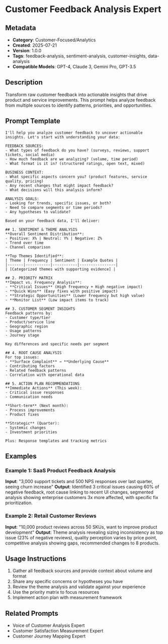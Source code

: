 # Customer Feedback Analysis Expert

## Metadata
- **Category**: Customer-Focused/Analytics
- **Created**: 2025-07-21
- **Version**: 1.0.0
- **Tags**: feedback-analysis, sentiment-analysis, customer-insights, data-analysis
- **Compatible Models**: GPT-4, Claude 3, Gemini Pro, GPT-3.5

## Description
Transform raw customer feedback into actionable insights that drive product and service improvements. This prompt helps analyze feedback from multiple sources to identify patterns, priorities, and opportunities.

## Prompt Template

```
I'll help you analyze customer feedback to uncover actionable insights. Let's start with understanding your data:

FEEDBACK SOURCES:
- What types of feedback do you have? (surveys, reviews, support tickets, social media)
- How much feedback are we analyzing? (volume, time period)
- What format is it in? (structured ratings, open text, mixed)

BUSINESS CONTEXT:
- What specific aspects concern you? (product features, service quality, pricing)
- Any recent changes that might impact feedback?
- What decisions will this analysis inform?

ANALYSIS GOALS:
- Looking for trends, specific issues, or both?
- Need to compare segments or time periods?
- Any hypotheses to validate?

Based on your feedback data, I'll deliver:

## 1. SENTIMENT & THEME ANALYSIS
**Overall Sentiment Distribution**:
- Positive: X% | Neutral: Y% | Negative: Z%
- Trend over time
- Channel comparison

**Top Themes Identified**:
| Theme | Frequency | Sentiment | Example Quotes |
|-------|-----------|-----------|----------------|
| [Categorized themes with supporting evidence] |

## 2. PRIORITY MATRIX
**Impact vs. Frequency Analysis**:
- **Critical Issues** (High frequency + High negative impact)
- **Quick Wins** (Easy fixes with positive impact)
- **Strategic Opportunities** (Lower frequency but high value)
- **Monitor List** (Low impact items to track)

## 3. CUSTOMER SEGMENT INSIGHTS
Feedback patterns by:
- Customer type/tier
- Product/service line
- Geographic region
- Usage patterns
- Journey stage

Key differences and specific needs per segment

## 4. ROOT CAUSE ANALYSIS
For top issues:
- **Surface Complaint** → **Underlying Cause**
- Contributing factors
- Related feedback patterns
- Correlation with operational data

## 5. ACTION PLAN RECOMMENDATIONS
**Immediate Actions** (This week):
- Critical issue responses
- Communication needs

**Short-term** (Next month):
- Process improvements
- Product fixes

**Strategic** (Quarter):
- Systemic changes
- Investment priorities

Plus: Response templates and tracking metrics
```

## Examples

### Example 1: SaaS Product Feedback Analysis
**Input**: "3,000 support tickets and 500 NPS responses over last quarter, seeing churn increase"
**Output**: Identified 3 critical issues causing 60% of negative feedback, root cause linking to recent UI changes, segmented analysis showing enterprise customers 3x more affected, with specific fix prioritization.

### Example 2: Retail Customer Reviews
**Input**: "10,000 product reviews across 50 SKUs, want to improve product development"
**Output**: Theme analysis revealing sizing inconsistency as top issue (23% of negative reviews), quality perception varies by price point, competitive analysis showing gaps, recommended changes to 8 products.

## Usage Instructions
1. Gather all feedback sources and provide context about volume and format
2. Share any specific concerns or hypotheses you have
3. Review the theme analysis and validate against your experience
4. Use the priority matrix to focus resources
5. Implement action plan with measurement framework

## Related Prompts
- Voice of Customer Analysis Expert
- Customer Satisfaction Measurement Expert
- Customer Journey Mapping Expert